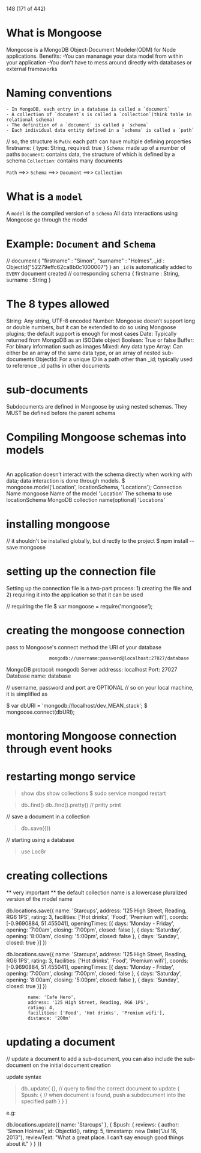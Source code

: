 148 (171 of 442)


# What is Mongoose
Mongoose is a MongoDB Object-Document Modeler(ODM) for Node applications.
Benefits:
    -You can mananage your data model from within your application
    -You don't have to mess around directly with databases or external frameworks

# Naming conventions
    - In MongoDB, each entry in a database is called a `document`
    - A collection of `document`s is called a `collection`(think table in relational schema)
    - The definition of a `document` is called a `schema`
    - Each individual data entity defined in a `schema` is called a `path`

// so, the structure is
`Path`:     each path can have multiple defining properties
    firstname: {
        type: String, 
        required: true
    }
`Schema`:   made up of a number of paths
`Document`: contains data, the structure of which is defined by a schema
`Collection`: contains many documents

`Path` ==>> `Schema` ==>> `Document` ==>> `Collection`

# What is a `model`
A `model` is the compiled version of a `schema`
All data interactions using Mongoose go through the model

# Example: `Document` and `Schema`
// document
{
    "firstname" : "Simon",
    "surname" : "Holmes",
    _id : ObjectId("52279effc62ca8b0c1000007")
}
an `_id` is automatically added to `EVERY` document created
// corresponding schema
{
    firstname : String,
    surname : String
}
# The 8 types allowed
String:     Any string, UTF-8 encoded
Number:     Mongoose doesn’t support long or double numbers, but it can be
            extended to do so using Mongoose plugins; the default support is enough for
            most cases
Date:       Typically returned from MongoDB as an ISODate object
Boolean:    True or false
Buffer:     For binary information such as images
Mixed:      Any data type
Array:      Can either be an array of the same data type, or an array of nested sub- documents
ObjectId:   For a unique ID in a path other than _id; typically used to reference _id paths in other documents

# sub-documents
Subdocuments are defined in Mongoose by using nested schemas. They MUST be defined before the parent schema


#
# Compiling Mongoose schemas into models
#
An application doesn’t interact with the schema directly when working with data; data interaction is done through models.
                        $ mongoose.model('Location', locationSchema, 'Locations');
Connection Name           mongoose
Name of the model                        'Location'
The schema to use                                    locationSchema
MongoDB collection name(optional)                                    'Locations'


# installing mongoose
// it shouldn't be installed globally, but directly to the project
$ npm install --save mongoose

# setting up the connection file
Setting up the connection file is a two-part process: 
    1) creating the file and 
    2) requiring it into the application so that it can be used

// requiring the file
$ var mongoose = require('mongoose');

# creating the mongoose connection
pass to Mongoose's connect method the URI of your database

                    mongodb://username:password@localhost:27027/database
MongoDB protocol:   mongodb
Server addresss:                                localhost
Port:                                                     27027
Database name:                                                 database

// username, password and port are OPTIONAL
// so on your local machine, it is simplified as 

$ var dbURI = 'mongodb://localhost/dev_MEAN_stack';
$ mongoose.connect(dbURI);

# montoring Mongoose connection through event hooks


# restarting mongo service
> show dbs
> show collections
$ sudo service mongod restart

> db.<collection>.find()
> db.<collection>.find().pretty()       // pritty print

// save a document in a collection
> db.<collection>.save({})

// starting using a database
> use Loc8r

# creating collections
** very important **
the default collection name is a lowercase pluralized version of the model name

db.locations.save({
    name: 'Starcups',
    address: '125 High Street, Reading, RG6 1PS',
    rating: 3,
    facilities: ['Hot drinks', 'Food', 'Premium wifi'],
    coords: [-0.9690884, 51.455041],
    openingTimes: [{
        days: 'Monday - Friday',
        opening: '7:00am',
        closing: '7:00pm',
        closed: false
    }, {
        days: 'Saturday',
        opening: '8:00am',
        closing: '5:00pm',
        closed: false
    }, {
        days: 'Sunday',
        closed: true
    }]
})

db.locations.save({
    name: 'Starcups',
    address: '125 High Street, Reading, RG6 1PS',
    rating: 3,
    facilities: ['Hot drinks', 'Food', 'Premium wifi'],
    coords: [-0.9690884, 51.455041],
    openingTimes: [{
        days: 'Monday - Friday',
        opening: '7:00am',
        closing: '7:00pm',
        closed: false
    }, {
        days: 'Saturday',
        opening: '8:00am',
        closing: '5:00pm',
        closed: false
    }, {
        days: 'Sunday',
        closed: true
    }]
})



            name: 'Cafe Hero',
            address: '125 High Street, Reading, RG6 1PS',
            rating: 4,
            facilities: ['Food', 'Hot drinks', 'Premium wifi'],
            distance: '200m'


# updating a document
// update a document to add a sub-document, you can also include the sub-document on the initial document creation

update syntax
> db.<collection>.update(
    {},     // query to find the correct document to update
    {
        $push: {        // when document is found, push a subdocument into the specified path
        }
    }
)

e.g: 

db.locations.update({
    name: 'Starcups'
}, {
    $push: {
        reviews: {
            author: 'Simon Holmes',
            id: ObjectId(),
            rating: 5,
            timestamp: new Date("Jul 16, 2013"),
            reviewText: "What a great place. I can't say enough good things about it."
        }
    }
})
